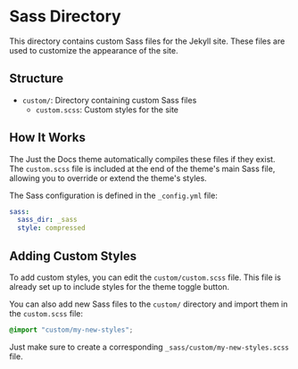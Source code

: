 # Sass Directory

This directory contains custom Sass files for the Jekyll site. These files are used to customize the appearance of the site.

## Structure

- `custom/`: Directory containing custom Sass files
  - `custom.scss`: Custom styles for the site

## How It Works

The Just the Docs theme automatically compiles these files if they exist. The `custom.scss` file is included at the end of the theme's main Sass file, allowing you to override or extend the theme's styles.

The Sass configuration is defined in the `_config.yml` file:

```yaml
sass:
  sass_dir: _sass
  style: compressed
```

## Adding Custom Styles

To add custom styles, you can edit the `custom/custom.scss` file. This file is already set up to include styles for the theme toggle button.

You can also add new Sass files to the `custom/` directory and import them in the `custom.scss` file:

```scss
@import "custom/my-new-styles";
```

Just make sure to create a corresponding `_sass/custom/my-new-styles.scss` file.
